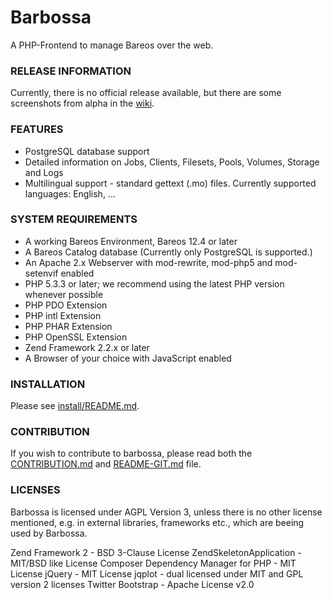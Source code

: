 Barbossa
========

A PHP-Frontend to manage Bareos over the web.

### RELEASE INFORMATION

Currently, there is no official release available, but there are some screenshots from alpha in the [wiki](https://github.com/fbergkemper/barbossa/wiki/Screenshots).

### FEATURES

* PostgreSQL database support
* Detailed information on Jobs, Clients, Filesets, Pools, Volumes, Storage and Logs
* Multilingual support - standard gettext (.mo) files. Currently supported languages: English, ...

### SYSTEM REQUIREMENTS

* A working Bareos Environment, Bareos 12.4 or later
* A Bareos Catalog database (Currently only PostgreSQL is supported.)
* An Apache 2.x Webserver with mod-rewrite, mod-php5 and mod-setenvif enabled
* PHP 5.3.3 or later; we recommend using the latest PHP version whenever possible
* PHP PDO Extension
* PHP intl Extension
* PHP PHAR Extension
* PHP OpenSSL Extension
* Zend Framework 2.2.x or later
* A Browser of your choice with JavaScript enabled

### INSTALLATION

Please see [install/README.md](install/README.md).

### CONTRIBUTION

If you wish to contribute to barbossa, please read both the
[CONTRIBUTION.md](CONTRIBUTION.md) and [README-GIT.md](README-GIT.md) file.

### LICENSES

Barbossa is licensed under AGPL Version 3, unless there is no other license 
mentioned, e.g. in external libraries, frameworks etc., which are beeing used
by Barbossa.

Zend Framework 2 - BSD 3-Clause License 
ZendSkeletonApplication - MIT/BSD like License
Composer Dependency Manager for PHP - MIT License
jQuery - MIT License
jqplot - dual licensed under MIT and GPL version 2 licenses
Twitter Bootstrap - Apache License v2.0

